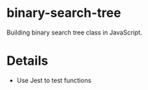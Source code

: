 # binary-search-tree
Building binary search tree class in JavaScript.
# Details
- Use Jest to test functions